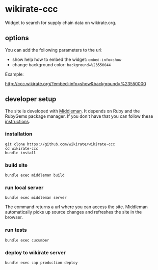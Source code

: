 # wikirate-ccc
Widget to search for supply chain data on wikirate.org.

## options

You can add the following parameters to the url:

* show help how to embed the widget: `embed-info=show`
* change background color: `background=%23550044`

Example:
  
http://ccc.wikirate.org/?embed-info=show&background=%23550000

## developer setup
The site is developed with [Middleman](https://middlemanapp.com). It depends on Ruby and the 
RubyGems package manager. If you don't have that you can follow these [instructions](https://middlemanapp.com/basics/install/). 
 
 
### installation 
```shell
git clone https://github.com/wikirate/wikirate-ccc
cd wikirate-ccc
bundle install
```

### build site
```
bundle exec middleman build
```

### run local server
```
bundle exec middleman server
```  

The command returns a url where you can access the site.
Middleman automatically picks up source changes and refreshes
the site in the browser.

### run tests
``` 
bundle exec cucumber
```

### deploy to wikirate server
```
bundle exec cap production deploy
```


